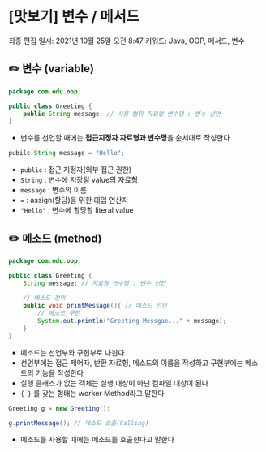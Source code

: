 # [맛보기] 변수 / 메서드

최종 편집 일시: 2021년 10월 25일 오전 8:47
키워드: Java, OOP, 메서드, 변수

## ✏️  변수 (variable)

```java
package com.edu.oop;

public class Greeting {
	public String message; // 사용 범위 자료형 변수명 : 변수 선언 
}
```

- 변수를 선언할 때에는 **접근지정자 자료형과 변수명**을 순서대로 작성한다

```java
pubilc String message = "Hello";
```

- `public`  : 접근 지정자(외부 접근 권한)
- `String`  : 변수에 저장될 value의 자료형
- `message` : 변수의 이름
- `=` : assign(할당)을 위한 대입 연산자
- `"Hello"` : 변수에 할당할 literal value

## ✏️  메소드 (method)

```java
package com.edu.oop;

public class Greeting {
	String message; // 자료형 변수명 : 변수 선언 
	
	// 메소드 정의
	public void printMessage(){ // 메소드 선언
		// 메소드 구현
		System.out.println("Greeting Messgae..." + message);
	}
}
```

- 메소드는 선언부와 구현부로 나뉜다
- 선언부에는 접근 제어자,  반환 자료형, 메소드의 이름을 작성하고 구현부에는 메소드의 기능을 작성한다
- 실행 클래스가 없는 객체는 실행 대상이 아닌 컴파일 대상이 된다
- `{ }` 를 갖는 형태는 worker Method라고 말한다

```java
Greeting g = new Greeting();

g.printMessage(); // 메소드 호출(Calling)
```

- 메소드를 사용할 때에는 메소드를 호출한다고 말한다